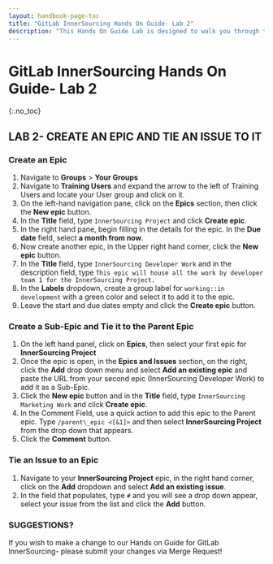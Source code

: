 ```yaml
---
layout: handbook-page-toc
title: "GitLab InnerSourcing Hands On Guide- Lab 2"
description: "This Hands On Guide Lab is designed to walk you through the lab exercises used in the GitLab InnerSourcing course."
---
```

# GitLab InnerSourcing Hands On Guide- Lab 2
{:.no_toc}

## LAB 2- CREATE AN EPIC AND TIE AN ISSUE TO IT

### Create an Epic 
1. Navigate to **Groups** > **Your Groups** 
2. Navigate to **Training Users** and expand the arrow to the left of Training Users and locate your User group and click on it.  
3. On the left-hand navigation pane, click on the **Epics** section, then click the **New epic** button. 
4. In the **Title** field, type `InnerSourcing Project` and click **Create epic**.  
5. In the right hand pane, begin filling in the details for the epic. In the **Due date** field, select **a month from now**.  
6. Now create another epic, in the Upper right hand corner, click the **New epic** button. 
7. In the **Title** field, type `InnerSourcing Developer Work` and in the description field, type `This epic will house all the work by developer team 1 for the InnerSourcing Project.` 
8. In the **Labels** dropdown, create a group label for `working::in development` with a green color and select it to add it to the epic.  
9. Leave the start and due dates empty and click the **Create epic** button. 

### Create a Sub-Epic and Tie it to the Parent Epic 
1. On the left hand panel, click on **Epics**, then select your first epic for **InnerSourcing Project** 
2. Once the epic is open, in the **Epics and Issues** section, on the right, click the **Add** drop down menu and select **Add an existing epic** and paste the URL from your second epic (InnerSourcing Developer Work) to add it as a Sub-Epic.  
3. Click the **New epic** button and in the **Title** field, type `InnerSourcing Marketing Work` and click **Create epic**.  
4. In the Comment Field, use a quick action to add this epic to the Parent epic. Type `/parent\_epic <[&1​]>` and then select **InnerSourcing Project** from the drop down that appears.  
5. Click the **Comment** button. 

### Tie an Issue to an Epic 
1. Navigate to your **InnerSourcing Project** epic, in the right hand corner, click on the **Add** dropdown and select **Add an existing issue**.  
2. In the field that populates, type `#` and you will see a drop down appear, select your issue from the list and click the **Add** button.  

### SUGGESTIONS?

If you wish to make a change to our Hands on Guide for GitLab InnerSourcing- please submit your changes via Merge Request!

